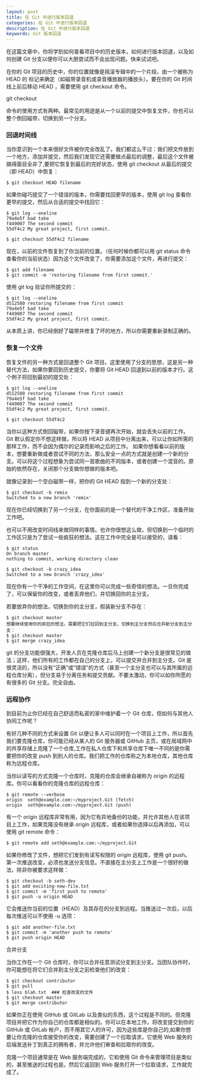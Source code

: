 ```yaml
---
layout: post
title: 在 Git 中进行版本回退
categories: 在 Git 中进行版本回退
description: 在 Git 中进行版本回退
keywords: Git 版本回退
---
```


在这篇文章中，你将学到如何查看项目中的历史版本，如何进行版本回退，以及如何创建 Git 分支以便你可以大胆尝试而不会出现问题。快来试试吧。

在你的 Git 项目的历史中，你的位置就像是摇滚专辑中的一个片段，由一个被称为 HEAD 的 标记来确定（如磁带录音机或录音播放器的播放头）。要在你的 Git 时间线上前后移动 HEAD ，需要使用 git checkout 命令。

git checkout

命令的使用方式有两种。最常见的用途是从一个以前的提交中恢复文件，你也可以整个倒回磁带，切换到另一个分支。

### 回退时间线
当你意识到一个本来很好文件被你完全改乱了。我们都这么干过：我们把文件放到一个地方，添加并提交，然后我们发现它还需要做点最后的调整，最后这个文件被搞得面目全非了,要把它恢复到最后的完好状态，使用 git checkout 从最后的提交（即 HEAD）中恢复：
```
$ git checkout HEAD filename
```
如果你碰巧提交了一个错误的版本，你需要找回更早的版本，使用 git log 查看你更早的提交，然后从合适的提交中找回它：
```
$ git log --oneline
79a4e5f bad take
f449007 The second commit
55df4c2 My great project, first commit.

$ git checkout 55df4c2 filename
```
现在，以前的文件恢复到了你当前的位置。（任何时候你都可以用 git status 命令查看你的当前状态）因为这个文件改变了，你需要添加这个文件，再进行提交：
```
$ git add filename
$ git commit -m 'restoring filename from first commit.'
```
使用 git log 验证你所提交的：
```
$ git log --oneline
d512580 restoring filename from first commit
79a4e5f bad take
f449007 The second commit
55df4c2 My great project, first commit.
```
从本质上讲，你已经倒好了磁带并修复了坏的地方，所以你需要重新录制正确的。

### 恢复一个文件
恢复文件的另一种方式是回退整个 Git 项目。这里使用了分支的思想，这是另一种替代方法，如果你要回到历史提交，你要将 Git HEAD 回退到以前的版本才行。这个例子将回到最初的提交处：
```
$ git log --oneline
d512580 restoring filename from first commit
79a4e5f bad take
f449007 The second commit
55df4c2 My great project, first commit.

$ git checkout 55df4c2
```
当你以这种方式倒回磁带，如果你按下录音键再次开始，就会丢失以前的工作。Git 默认假定你不想这样做，所以将 HEAD 从项目中分离出来，可以让你如所需的那样工作，而不会因为偶尔的记录而影响之后的工作。
如果你想看看以前的版本，想要重新做或者尝试不同的方法，那么安全一点的方式就是创建一个新的分支。可以将这个过程想象为尝试同一首歌曲的不同版本，或者创建一个混音的。原始的依然存在，关闭那个分支做你想做的版本吧。

就像记录到一个空白磁带一样，把你的 Git HEAD 指到一个新的分支处：
```
$ git checkout -b remix
Switched to a new branch 'remix'
```
现在你已经切换到了另一个分支，在你面前的是一个替代的干净工作区，准备开始工作吧。

也可以不用改变时间线来做同样的事情。也许你很想这么做，但切换到一个临时的工作区只是为了尝试一些疯狂的想法。这在工作中完全是可以接受的，请看：
```
$ git status
On branch master
nothing to commit, working directory clean

$ git checkout -b crazy_idea
Switched to a new branch 'crazy_idea'
```
现在你有一个干净的工作空间，在这里你可以完成一些奇怪的想法。一旦你完成了，可以保留你的改变，或者丢弃他们，并切换回你的主分支。

若要放弃你的想法，切换到你的主分支，假装新分支不存在：
```
$ git checkout master
想要继续使用你的疯狂的想法，需要把它们拉回到主分支，切换到主分支然后合并新分支到主分支：
$ git checkout master
$ git merge crazy_idea
```
git 的分支功能很强大，开发人员在克隆仓库后马上创建一个新分支是很常见的做法；这样，他们所有的工作都在自己的分支上，可以提交并合并到主分支。Git 是很灵活的，所以没有“正确”或“错误”的方式（甚至一个主分支也可以与其所属的远程仓库分离），但分支易于分离任务和提交贡献。不要太激动，你可以如你所愿的有很多的 Git 分支。完全自由。

### 远程协作
到目前为止你已经在自己舒适而私密的家中维护着一个 Git 仓库，但如何与其他人协同工作呢？

有好几种不同的方式来设置 Git 以便让多人可以同时在一个项目上工作，所以首先我们要克隆仓库，你可能已经从某人的 Git 服务器或 GitHub 主页，或在局域网中的共享存储上克隆了一个仓库,工作在私人仓库下和共享仓库下唯一不同的是你需要把你的改变 push 到别人的仓库。我们把工作的仓库称之为本地仓库，其他仓库称为远程仓库。

当你以读写的方式克隆一个仓库时，克隆的仓库会继承自被称为 origin 的远程库。你可以看看你的克隆仓库的远程仓库：
```
$ git remote --verbose
origin  seth@example.com:~/myproject.Git (fetch)
origin  seth@example.com:~/myproject.Git (push)
```
有一个 origin 远程库非常有用，因为它有异地备份的功能，并允许其他人在该项目上工作，如果克隆没有继承 origin 远程库，或者如果你选择以后再添加，可以使用 git remote 命令：
```
$ git remote add seth@example.com:~/myproject.Git
```
如果你修改了文件，想把它们发到有读写权限的 origin 远程库，使用 git push。第一次推送改变，必须也发送分支信息。不直接在主分支上工作是一个很好的做法，除非你被要求这样做：
```
$ git checkout -b seth-dev
$ git add exciting-new-file.txt
$ git commit -m 'first push to remote'
$ git push -u origin HEAD
```
它会推送你当前的位置（HEAD）及其存在的分支到远程。当推送过一次后，以后每次推送可以不使用 -u 选项：
```
$ git add another-file.txt
$ git commit -m 'another push to remote'
$ git push origin HEAD
```
合并分支

当你工作在一个 Git 仓库时，你可以合并任意测试分支到主分支。当团队协作时，你可能想在将它们合并到主分支之前检查他们的改变：
```
$ git checkout contributor
$ git pull
$ less blah.txt  ### 检查改变的文件
$ git checkout master
$ git merge contributor
```
如果你正在使用 GitHub 或 GitLab 以及类似的东西，这个过程是不同的。但克隆项目并把它作为你自己的仓库都是相似的。你可以在本地工作，将改变提交到你的 GitHub 或 GitLab 帐户，而不用其它人的许可，因为这些库是你自己的,如果你想要让你克隆的仓库接受你的改变，需要创建了一个拉取请求，它使用 Web 服务的后端发送补丁到真正的拥有者，并允许他们审查和拉取你的改变。

克隆一个项目通常是在 Web 服务端完成的，它和使用 Git 命令来管理项目是类似的，甚至推送的过程也是。然后它返回到 Web 服务打开一个拉取请求，工作就完成了。

